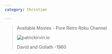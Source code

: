 ```yaml
---
category: Christian

---
```

> Available Movies - Pure Retro Roku Channel
>
> ![patrickirvin.io](/assets/images/davidandgoliath1960_poster209x209.png)
>
> David and Goliath -1960
